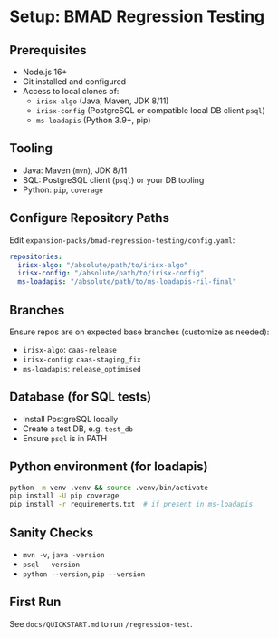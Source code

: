# Setup: BMAD Regression Testing

## Prerequisites
- Node.js 16+
- Git installed and configured
- Access to local clones of:
  - `irisx-algo` (Java, Maven, JDK 8/11)
  - `irisx-config` (PostgreSQL or compatible local DB client `psql`)
  - `ms-loadapis` (Python 3.9+, pip)

## Tooling
- Java: Maven (`mvn`), JDK 8/11
- SQL: PostgreSQL client (`psql`) or your DB tooling
- Python: `pip`, `coverage`

## Configure Repository Paths
Edit `expansion-packs/bmad-regression-testing/config.yaml`:
```yaml
repositories:
  irisx-algo: "/absolute/path/to/irisx-algo"
  irisx-config: "/absolute/path/to/irisx-config"
  ms-loadapis: "/absolute/path/to/ms-loadapis-ril-final"
```

## Branches
Ensure repos are on expected base branches (customize as needed):
- `irisx-algo`: `caas-release`
- `irisx-config`: `caas-staging_fix`
- `ms-loadapis`: `release_optimised`

## Database (for SQL tests)
- Install PostgreSQL locally
- Create a test DB, e.g. `test_db`
- Ensure `psql` is in PATH

## Python environment (for loadapis)
```bash
python -m venv .venv && source .venv/bin/activate
pip install -U pip coverage
pip install -r requirements.txt  # if present in ms-loadapis
```

## Sanity Checks
- `mvn -v`, `java -version`
- `psql --version`
- `python --version`, `pip --version`

## First Run
See `docs/QUICKSTART.md` to run `/regression-test`.
